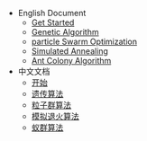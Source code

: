 
<!-- <a href="http://www.guofei.site" target='blog'>
<img src="http://www.guofei.site/public/img/me.png"  alt="回到blog" height="64" width="64">
</a> -->

* English Document
    * [Get Started](docs/doc_en/0_get_started.md)
    * [Genetic Algorithm](docs/doc_en/1_genetic_algorithm.md)
    * [particle Swarm Optimization](docs/doc_en/2_particle_swarm_optimization.md)
    * [Simulated Annealing](docs/doc_en/3_simulated_annealing.md)
    * [Ant Colony Algorithm](docs/doc_en/4_ant_colony_algorithm.md)
* 中文文档
    * [开始](docs/doc_zh/0_开始.md)
    * [遗传算法](docs/doc_zh/1_遗传算法.md)
    * [粒子群算法](docs/doc_zh/2_粒子群算法.md)
    * [模拟退火算法](docs/doc_zh/3_模拟退火算法.md)
    * [蚁群算法](docs/doc_zh/4_蚁群算法.md)
